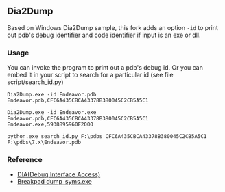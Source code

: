 ## Dia2Dump

Based on Windows Dia2Dump sample, this fork adds an option `-id` to print out pdb's debug identifier and code identifier if input is an exe or dll.

### Usage
You can invoke the program to print out a pdb's debug id. Or you can embed it in your script to search for a particular id (see file script/search_id.py)
```shell
Dia2Dump.exe -id Endeavor.pdb
Endeavor.pdb,CFC6A435CBCA43378B380045C2CB5A5C1

Dia2Dump.exe -id Endeavor.exe
Endeavor.pdb,CFC6A435CBCA43378B380045C2CB5A5C1
Endeavor.exe,5938895960F2000

python.exe search_id.py F:\pdbs CFC6A435CBCA43378B380045C2CB5A5C1
F:\pdbs\7.x\Endeavor.pdb
```
### Reference

* [DIA(Debug Interface Access)](https://docs.microsoft.com/en-us/visualstudio/debugger/debug-interface-access/debug-interface-access-sdk)
* [Breakpad dump_syms.exe](https://github.com/google/breakpad)
